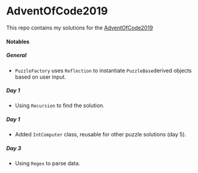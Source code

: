 # AdventOfCode2019
This repo contains my solutions for the [AdventOfCode2019](https://adventofcode.com/2019)

#### Notables
##### General
- `PuzzleFactory` uses `Reflection` to instantiate `PuzzleBase`derived objects based on user input.
##### Day 1
- Using `Recursion` to find the solution.
##### Day 1
- Added `IntComputer` class, reusable for other puzzle solutions (day 5).
##### Day 3
- Using `Regex` to parse data.
